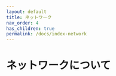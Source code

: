 ```yaml
---
layout: default
title: ネットワーク
nav_order: 4
has_children: true
permalink: /docs/index-network
---
```


# ネットワークについて